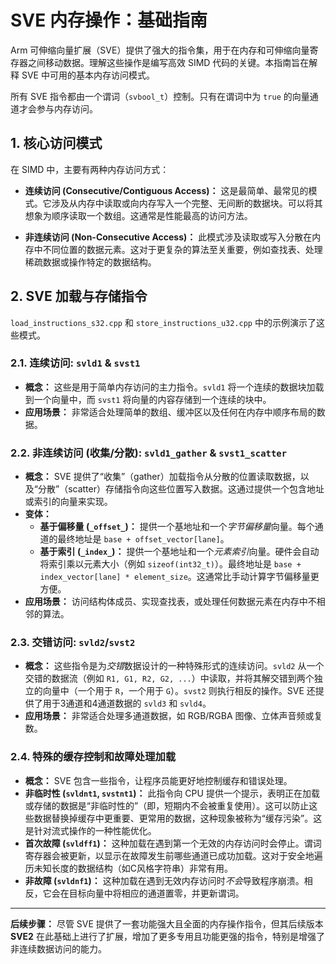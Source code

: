 # SVE 内存操作：基础指南

Arm 可伸缩向量扩展（SVE）提供了强大的指令集，用于在内存和可伸缩向量寄存器之间移动数据。理解这些操作是编写高效 SIMD 代码的关键。本指南旨在解释 SVE 中可用的基本内存访问模式。

所有 SVE 指令都由一个谓词（`svbool_t`）控制。只有在谓词中为 `true` 的向量通道才会参与内存访问。

## 1. 核心访问模式

在 SIMD 中，主要有两种内存访问方式：

- **连续访问 (Consecutive/Contiguous Access)：** 这是最简单、最常见的模式。它涉及从内存中读取或向内存写入一个完整、无间断的数据块。可以将其想象为顺序读取一个数组。这通常是性能最高的访问方法。

- **非连续访问 (Non-Consecutive Access)：** 此模式涉及读取或写入分散在内存中不同位置的数据元素。这对于更复杂的算法至关重要，例如查找表、处理稀疏数据或操作特定的数据结构。

## 2. SVE 加载与存储指令

`load_instructions_s32.cpp` 和 `store_instructions_u32.cpp` 中的示例演示了这些模式。

### 2.1. 连续访问: `svld1` & `svst1`

- **概念：** 这些是用于简单内存访问的主力指令。`svld1` 将一个连续的数据块加载到一个向量中，而 `svst1` 将向量的内容存储到一个连续的块中。
- **应用场景：** 非常适合处理简单的数组、缓冲区以及任何在内存中顺序布局的数据。

### 2.2. 非连续访问 (收集/分散): `svld1_gather` & `svst1_scatter`

- **概念：** SVE 提供了“收集”（gather）加载指令从分散的位置读取数据，以及“分散”（scatter）存储指令向这些位置写入数据。这通过提供一个包含地址或索引的向量来实现。
- **变体：**
    - **基于偏移量 (`_offset_`)：** 提供一个基地址和一个*字节偏移量*向量。每个通道的最终地址是 `base + offset_vector[lane]`。
    - **基于索引 (`_index_`)：** 提供一个基地址和一个*元素索引*向量。硬件会自动将索引乘以元素大小（例如 `sizeof(int32_t)`）。最终地址是 `base + index_vector[lane] * element_size`。这通常比手动计算字节偏移量更方便。
- **应用场景：** 访问结构体成员、实现查找表，或处理任何数据元素在内存中不相邻的算法。

### 2.3. 交错访问: `svld2`/`svst2`

- **概念：** 这些指令是为*交错*数据设计的一种特殊形式的连续访问。`svld2` 从一个交错的数据流（例如 `R1, G1, R2, G2, ...`）中读取，并将其解交错到两个独立的向量中（一个用于 `R`，一个用于 `G`）。`svst2` 则执行相反的操作。SVE 还提供了用于3通道和4通道数据的 `svld3` 和 `svld4`。
- **应用场景：** 非常适合处理多通道数据，如 RGB/RGBA 图像、立体声音频或复数。

### 2.4. 特殊的缓存控制和故障处理加载

- **概念：** SVE 包含一些指令，让程序员能更好地控制缓存和错误处理。
- **非临时性 (`svldnt1`, `svstnt1`)：** 此指令向 CPU 提供一个提示，表明正在加载或存储的数据是“非临时性的”（即，短期内不会被重复使用）。这可以防止这些数据替换掉缓存中更重要、更常用的数据，这种现象被称为“缓存污染”。这是针对流式操作的一种性能优化。
- **首次故障 (`svldff1`)：** 这种加载在遇到第一个无效的内存访问时会停止。谓词寄存器会被更新，以显示在故障发生前哪些通道已成功加载。这对于安全地遍历未知长度的数据结构（如C风格字符串）非常有用。
- **非故障 (`svldnf1`)：** 这种加载在遇到无效内存访问时*不会*导致程序崩溃。相反，它会在目标向量中将相应的通道置零，并更新谓词。

---

**后续步骤：** 尽管 SVE 提供了一套功能强大且全面的内存操作指令，但其后续版本 **SVE2** 在此基础上进行了扩展，增加了更多专用且功能更强的指令，特别是增强了非连续数据访问的能力。